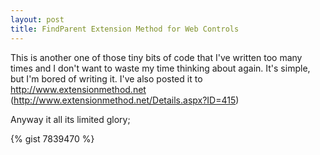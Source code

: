 ```yaml
---
layout: post
title: FindParent Extension Method for Web Controls
---
```


This is another one of those tiny bits of code that I've written too many times and I don't want to waste my time thinking about again. It's simple, but I'm bored of writing it. I've also posted it to <a href="http://www.extensionmethod.net/Details.aspx?ID=415">http://www.extensionmethod.net</a> (<a href="http://www.extensionmethod.net/Details.aspx?ID=415">http://www.extensionmethod.net/Details.aspx?ID=415</a>)
Anyway it all its limited glory;
{% gist 7839470 %}
